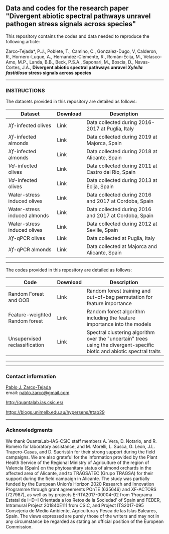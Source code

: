 ## Data and codes for the research paper "Divergent abiotic spectral pathways unravel pathogen stress signals across species"
This repository contains the codes and data needed to reproduce the following article:

Zarco-Tejada*, P.J., Poblete, T., Camino, C., Gonzalez-Dugo, V, Calderon, R., Hornero-Luque, A., Hernandez-Clemente, R., Román-Écija, M., Velasco-Amo, M.P., Landa, B.B., Beck, P.S.A., Saponari, M., Boscia, D., Navas-Cortes, J.A., <b>Divergent abiotic spectral pathways unravel <i>Xylella fastidiosa</i> stress signals across species</b>

___
### INSTRUCTIONS
The datasets provided in this repository are detailed as follows:

| Dataset | Download  | Description |
| ------------- |:-----------------| -----|
| <i> Xf-</i>infected olives| Link  | Data collected during 2016-2017 at Puglia, Italy  | 
| <i> Xf-</i>infected almonds| Link  | Data collected during 2019 at Majorca, Spain  | 
| <i> Xf-</i>infected almonds| Link  | Data collected during 2018 at Alicante, Spain  | 
| <i> Vd-</i>infected olives| Link  | Data collected during 2011 at Castro del Rio, Spain  | 
| <i> Vd-</i>infected olives| Link  | Data collected during 2013 at Ecija, Spain  | 
| Water-stress induced olives| Link  | Data collected during 2016 and 2017 at Cordoba, Spain  | 
| Water-stress induced almonds| Link  | Data collected during 2016 and 2017 at Cordoba, Spain  | 
| Water-stress induced olives| Link  | Data collected during 2012 at Seville, Spain  | 
| <i> Xf-</i>qPCR olives| Link  | Data collected at Puglia, Italy  | 
| <i> Xf-</i>qPCR almonds| Link  | Data collected at Majorca and Alicante, Spain  | 
___
The codes provided in this repository are detailed as follows:

| Code | Download  | Description |
| ------------- |:-----------------| -----|
| Random Forest and OOB| Link  | Random forest training and out-of-bag permutation for feature importance   | 
| Feature-weighted Random forest| Link  | Random forest algorithm including the feature importance into the models  | 
| Unsupervised reclassification | Link | Spectral clustering algorithm over the "uncertain" trees using the divergent-specific biotic and abiotic spectral traits  |
 ___
 ___


### Contact information

[Pablo J. Zarco-Tejada](https://scholar.google.com/citations?user=xpTVhawAAAAJ&hl=es&oi=ao)
<br>email: pablo.zarco@gmail.com

http://quantalab.ias.csic.es/

https://blogs.unimelb.edu.au/hypersens/#tab29
___
### Acknowledgments
We thank QuantaLab-IAS-CSIC staff members A. Vera, D. Notario, and R. Romero for laboratory assistance, and M. Morelli, L. Susca, G. Leon, J.L. Trapero-Casas, and D. Sacristán for their strong support during the field campaigns. We are also grateful for the information provided by the Plant Health Service of the Regional Ministry of Agriculture of the region of Valencia (Spain) on the phytosanitary status of almond orchards in the affected area of Alicante, and to TRAGSATEC (Grupo TRAGSA) for their support during the field campaign in Alicante. The study was partially funded by the European Union’s Horizon 2020 Research and Innovation Programme through grant agreements POnTE (635646) and XF-ACTORS (727987), as well as by projects E-RTA2017-00004-02 from ‘Programa Estatal de I+D+I Orientada a los Retos de la Sociedad’ of Spain and FEDER, Intramural Project 201840E111 from CSIC, and Project ITS2017-095 Consejeria de Medio Ambiente, Agricultura y Pesca de las Islas Baleares, Spain. The views expressed are purely those of the writers and may not in any circumstance be regarded as stating an official position of the European Commission.

